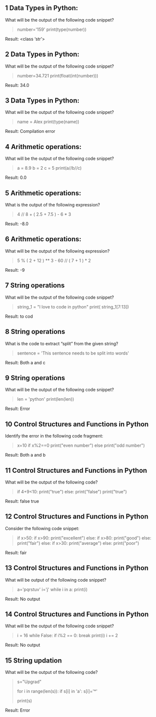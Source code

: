 ## 1 Data Types in Python:
What will be the output of the following code snippet?
> number='159'
> print(type(number))

Result: <class ‘str’>

## 2 Data Types in Python:
What will be the output of the following code snippet?

> number=34.721
> print(float(int(number)))

Result: 34.0

## 3 Data Types in Python:
What will be the output of the following code snippet?

> name = Alex
> print(type(name))

Result: Compilation error

## 4 Arithmetic operations:
What will be the output of the following code snippet?

> a = 8.9
> b = 2
> c = 5
> print(a//b//c)

Result: 0.0

## 5 Arithmetic operations:
What is the output of the following expression?

> 4 // 8 + ( 2.5 + 7.5 ) - 6 * 3

Result: -8.0

## 6 Arithmetic operations:
What will be the output of the following expression?

> 5 % ( 2 + 12 ) ** 3 - 60 // ( 7 + 1 ) * 2

Result: -9

## 7 String operations
What will be the output of the following code snippet?

> string_1 = "I love to code in python"
> print( string_1[7:13])

Result: to cod

## 8 String operations
What is the code to extract “split” from the given string?

> sentence = 'This sentence needs to be split into words'

Result: Both a and c

## 9 String operations
What will be the output of the following code snippet?

> len = 'python'
> print(len(len))

Result: Error

## 10 Control Structures and Functions in Python
Identify the error in the following code fragment:

> x=10
> if x%2==0
> print("even number")
> else
> print("odd number") 

Result: Both a and b

## 11 Control Structures and Functions in Python
What will be the output of the following code?

> if 4+9<10:
>   print("true")
> else:
>   print("false")
> print("true")

Result:
false
true

## 12 Control Structures and Functions in Python
Consider the following code snippet:

> if x>50:
>   if x>90:
>     print("excellent")
>   else:
>     if x>80:
>       print("good")
>     else:
>       print("fair")
> else:
>   if x>30:
>     print("average")
>   else:
>     print("poor")

Result:
fair

## 13 Control Structures and Functions in Python
What will be output of the following code snippet?

> a='pqrstuv'
> i='j'
> while i in a:
>   print(i)

Result: No output

## 14 Control Structures and Functions in Python
What will be the output of the following code snippet?

> i = 16
> while False:
>     if i%2 == 0:
>         break
>     print(i)
>     i += 2

Result: No output

## 15 String updation
What will be the output of the following code?

> s="Upgrad"
> 
> for i in range(len(s)):
>     if s[i] in 'a':
>         s[i]='*'
> 
> print(s)

Result: Error